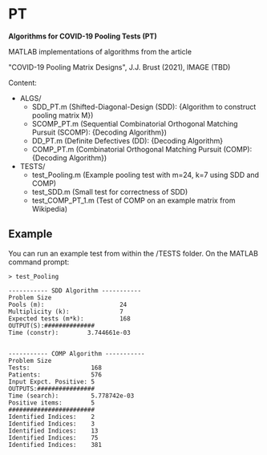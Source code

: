 # PT
**Algorithms for COVID-19 Pooling Tests (PT)**

MATLAB implementations of algorithms from the article

"COVID-19 Pooling Matrix Designs", J.J. Brust (2021), IMAGE (TBD)

Content:
  * ALGS/
    - SDD_PT.m (Shifted-Diagonal-Design (SDD): {Algorithm to construct pooling matrix M})
    - SCOMP_PT.m (Sequential Combinatorial Orthogonal Matching Pursuit (SCOMP): {Decoding Algorithm})
    - DD_PT.m (Definite Defectives (DD): {Decoding Algorithm}
    - COMP_PT.m (Combinatorial Orthogonal Matching Pursuit (COMP): {Decoding Algorithm})
  * TESTS/
    - test_Pooling.m (Example pooling test with m=24, k=7 using SDD and COMP)
    - test_SDD.m (Small test for correctness of SDD)
    - test_COMP_PT_1.m (Test of COMP on an example matrix from Wikipedia)

## Example
You can run an example test from within the /TESTS folder. On
the MATLAB command prompt:

`> test_Pooling`

```
----------- SDD Algorithm ----------- 
Problem Size 
Pools (m):                     24 
Multiplicity (k):              7 
Expected tests (m*k):          168 
OUTPUT(S):############## 
Time (constr):        3.744661e-03 


----------- COMP Algorithm ----------- 
Problem Size 
Tests:                 168 
Patients:              576 
Input Expct. Positive: 5 
OUTPUTS:################ 
Time (search):         5.778742e-03 
Positive items:        5 
######################## 
Identified Indices:    2 
Identified Indices:    3 
Identified Indices:    13 
Identified Indices:    75 
Identified Indices:    381
